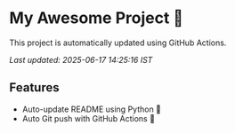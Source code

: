 # My Awesome Project 🚀

This project is automatically updated using GitHub Actions.

_Last updated: 2025-06-17 14:25:16 IST_

## Features
- Auto-update README using Python 🐍
- Auto Git push with GitHub Actions 🤖
